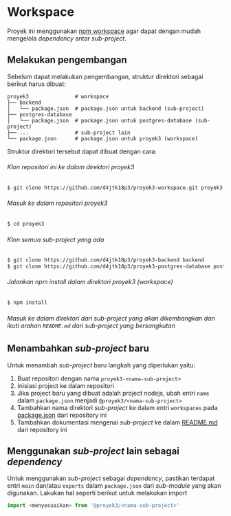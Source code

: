 # Workspace

Proyek ini menggunakan [npm workspace](https://docs.npmjs.com/cli/v7/using-npm/workspaces) agar dapat dengan mudah mengelola *dependency* antar *sub-project*.

## Melakukan pengembangan

Sebelum dapat melakukan pengembangan, struktur direktori sebagai berikut harus dibuat:

    proyek3               # workspace
    ├── backend
    │   └── package.json  # package.json untuk backend (sub-project)
    ├── postgres-database
    │   └── package.json  # package.json untuk postgres-database (sub-project)
    ├── ...               # sub-project lain
    └── package.json      # package.json untuk proyek3 (workspace)

Struktur direktori tersebut dapat dibuat dengan cara:

###### Klon repositori ini ke dalam direktori proyek3

```sh
$ git clone https://github.com/d4jtk18p3/proyek3-workspace.git proyek3
```

###### Masuk ke dalam repositori proyek3

```sh
$ cd proyek3
```

###### Klon semua *sub-project* yang ada

```sh
$ git clone https://github.com/d4jtk18p3/proyek3-backend backend
$ git clone https://github.com/d4jtk18p3/proyek3-postgres-database postgres-database
```

###### Jalankan npm install dalam direktori proyek3 (workspace)

```sh
$ npm install
```

###### Masuk ke dalam direktori dari *sub-project* yang akan dikembangkan dan ikuti arahan `README.md` dari *sub-project* yang bersangkutan

## Menambahkan *sub-project* baru

Untuk menambah *sub-project* baru langkah yang diperlukan yaitu:

1. Buat repositori dengan nama `proyek3-<nama-sub-project>`
2. Inisiasi project ke dalam repositori
3. Jika project baru yang dibuat adalah project nodejs, ubah entri `name` dalam `package.json` menjadi `@proyek3/<nama-sub-project>`
4. Tambahkan nama direktori *sub-project* ke dalam entri `workspaces` pada [package.json](package.json) dari repository ini
4. Tambahkan dokumentasi mengenai *sub-project* ke dalam [README.md](README.md) dari repository ini

## Menggunakan *sub-project* lain sebagai *dependency*

Untuk menggunakan *sub-project* sebagai *dependency*, pastikan terdapat entri `main` dan/atau `exports` dalam `package.json` dari *sub-module* yang akan digunakan. Lakukan hal seperti berikut untuk melakukan import

```js
import <menyesuaikan> from '@proyek3/<nama-sub-project>'
```
